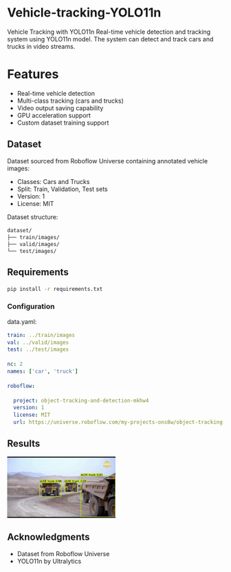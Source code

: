 # Vehicle-tracking-YOLO11n
Vehicle Tracking with YOLO11n
Real-time vehicle detection and tracking system using YOLO11n model. The system can detect and track cars and trucks in video streams.

# Features

- Real-time vehicle detection
- Multi-class tracking (cars and trucks)
- Video output saving capability
- GPU acceleration support
- Custom dataset training support

## Dataset

Dataset sourced from Roboflow Universe containing annotated vehicle images:
- Classes: Cars and Trucks
- Split: Train, Validation, Test sets
- Version: 1
- License: MIT

Dataset structure:
```
dataset/
├── train/images/
├── valid/images/
└── test/images/
```

## Requirements

```bash
pip install -r requirements.txt
```

### Configuration

data.yaml:
```yaml
train: ../train/images
val: ../valid/images
test: ../test/images

nc: 2
names: ['car', 'truck']

roboflow:
 
  project: object-tracking-and-detection-mkhw4
  version: 1
  license: MIT
  url: https://universe.roboflow.com/my-projects-ons8w/object-tracking-and-detection-mkhw4/dataset/1
```
## Results

  <img src="results\result.gif" height="50%" width="50%"
        style="object-fit:contain"
    />


## Acknowledgments

- Dataset from Roboflow Universe
- YOLO11n by Ultralytics
